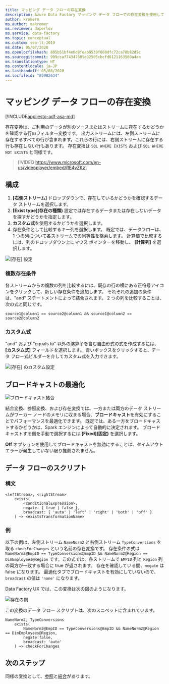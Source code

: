 ```yaml
---
title: マッピング データ フローの存在変換
description: Azure Data Factory マッピング データ フローでの存在変換を使用して、既存の行を確認します
author: kromerm
ms.author: makromer
ms.reviewer: daperlov
ms.service: data-factory
ms.topic: conceptual
ms.custom: seo-lt-2019
ms.date: 05/07/2020
ms.openlocfilehash: 805b51bf4e6d8feab9539f660dfc72ca78b82d5c
ms.sourcegitcommit: 999ccaf74347605e32505cbcfd6121163560a4ae
ms.translationtype: HT
ms.contentlocale: ja-JP
ms.lasthandoff: 05/08/2020
ms.locfileid: "82982634"
---
```

# <a name="exists-transformation-in-mapping-data-flow"></a>マッピング データ フローの存在変換

[!INCLUDE[appliesto-adf-asa-md](includes/appliesto-adf-asa-md.md)]

存在変換は、ご利用のデータが別のソースまたはストリームに存在するかどうかを確認する行のフィルター変換です。 出力ストリームには、左側ストリームに存在するすべての行が含まれます。これらの行には、右側ストリームに存在する行も存在しない行もあります。 存在変換は ```SQL WHERE EXISTS``` および ```SQL WHERE NOT EXISTS``` と同様です。

> [!VIDEO https://www.microsoft.com/en-us/videoplayer/embed/RE4vZKz]

## <a name="configuration"></a>構成

1. **[右側ストリーム]** ドロップダウンで、存在しているかどうかを確認するデータ ストリームを選択します。
1. **[Exist type]\(存在の種類\)** 設定では存在するデータまたは存在しないデータを探すかどうかを指定します。
1. **カスタム式**を使用するかどうかを選択します。
1. 存在条件として比較するキー列を選択します。 既定では、データフローは、1 つの列について各ストリームでの同等性を検索します。 計算値で比較するには、列のドロップダウン上にマウス ポインターを移動し、 **[計算列]** を選択します。

![[存在] 設定](media/data-flow/exists.png "存在 1")

### <a name="multiple-exists-conditions"></a>複数存在条件

各ストリームからの複数の列を比較するには、既存の行の横にある正符号アイコンをクリックして、新しい存在条件を追加します。 それぞれの追加の条件は、"and" ステートメントによって結合されます。 2 つの列を比較することは、次の式と同じです。

`source1@column1 == source2@column1 && source1@column2 == source2@column2`

### <a name="custom-expression"></a>カスタム式

"and" および "equals to" 以外の演算子を含む自由形式の式を作成するには、 **[カスタム式]** フィールドを選択します。 青いボックスをクリックすると、データ フロー式ビルダーを介してカスタム式を入力できます。

![[存在] のカスタム設定](media/data-flow/exists1.png "存在のカスタム")

## <a name="broadcast-optimization"></a>ブロードキャストの最適化

![ブロードキャスト結合](media/data-flow/broadcast.png "ブロードキャスト結合")

結合変換、参照変換、および存在変換では、一方または両方のデータ ストリームがワーカー ノードのメモリに収まる場合、**ブロードキャスト**を有効にすることでパフォーマンスを最適化できます。 既定では、ある一方をブロードキャストするかどうかは、Spark エンジンによって自動的に決定されます。 ブロードキャストする側を手動で選択するには **[Fixed]\(固定\)** を選択します。

**Off** オプションを使用してブロードキャストを無効にすることは、タイムアウト エラーが発生していない限り推薦されません。

## <a name="data-flow-script"></a>データ フローのスクリプト

### <a name="syntax"></a>構文

```
<leftStream>, <rightStream>
    exists(
        <conditionalExpression>,
        negate: { true | false },
        broadcast: { 'auto' | 'left' | 'right' | 'both' | 'off' }
    ) ~> <existsTransformationName>
```

### <a name="example"></a>例

以下の例は、左側ストリーム `NameNorm2` と右側ストリーム `TypeConversions` を取る `checkForChanges` という名前の存在変換です。  存在条件の式は `NameNorm2@EmpID == TypeConversions@EmpID && NameNorm2@Region == DimEmployees@Region` です。この式では、各ストリームで `EMPID` 列と `Region` 列の両方が一致する場合に true が返されます。 存在を確認している間、`negate` は false になります。 最適化タブでブロードキャストを有効にしていないので、`broadcast` の値は `'none'` になります。

Data Factory UX では、この変換は次の図のようになります。

![存在の例](media/data-flow/exists-script.png "存在の例")

この変換のデータ フロー スクリプトは、次のスニペットに含まれています。

```
NameNorm2, TypeConversions
    exists(
        NameNorm2@EmpID == TypeConversions@EmpID && NameNorm2@Region == DimEmployees@Region,
        negate:false,
        broadcast: 'auto'
    ) ~> checkForChanges
```

## <a name="next-steps"></a>次のステップ

同様の変換として、[参照](data-flow-lookup.md)と[結合](data-flow-join.md)があります。
